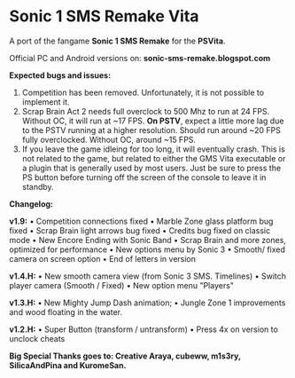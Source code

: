 # Sonic 1 SMS Remake Vita

A port of the fangame **Sonic 1 SMS Remake** for the **PSVita**.

Official PC and Android versions on: **sonic-sms-remake.blogspot.com**

**Expected bugs and issues:**

1. Competition has been removed. Unfortunately, it is not possible to implement it.
2. Scrap Brain Act 2 needs full overclock to 500 Mhz to run at 24 FPS. Without OC, it will run at ~17 FPS. **On PSTV**, expect a little more lag due to the PSTV running at a higher resolution. Should run around ~20 FPS fully overclocked. Without OC, around ~15 FPS.
3. If you leave the game idleing for too long, it will eventually crash. This is not related to the game, but related to either the GMS Vita executable or a plugin that is generally used by most users. Just be sure to press the PS button before turning off the screen of the console to leave it in standby.

**Changelog:**

**v1.9:**
• Competition connections fixed
• Marble Zone glass platform bug fixed
• Scrap Brain light arrows bug fixed
• Credits bug fixed on classic mode
• New Encore Ending with Sonic Band
• Scrap Brain and more zones, optimized for performance
• New options menu by Sonic 3
• Smooth/ fixed camera on screen option
• End of letters in version

**v1.4.H:**
• New smooth camera view (from Sonic 3 SMS. Timelines)
• Switch player camera (Smooth / Fixed)
• New option menu "Players"

**v1.3.H:**
• New Mighty Jump Dash animation;
• Jungle Zone 1 improvements and wood floating in the water.

**v1.2.H:**
• Super Button (transform / untransform)
• Press 4x on version to unclock cheats

**Big Special Thanks goes to: Creative Araya, cubeww, m1s3ry, SilicaAndPina and KuromeSan.**
